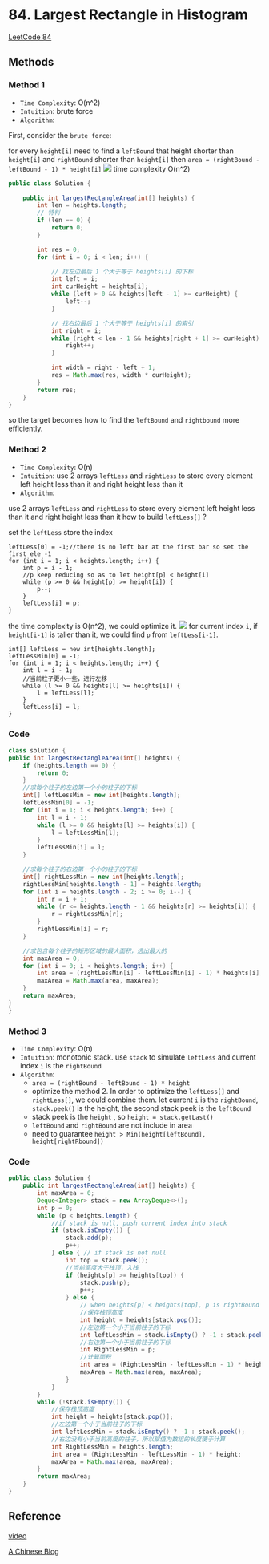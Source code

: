 # 84. Largest Rectangle in Histogram

[LeetCode 84](https://leetcode.com/problems/largest-rectangle-in-histogram/)


## Methods

### Method 1
* `Time Complexity`: O(n^2) 
* `Intuition`: brute force
* `Algorithm`: 

First, consider the `brute force`:
 
for every `height[i]` need to find a `leftBound` that height shorter than `height[i]` and `rightBound` shorter than `height[i]`
then `area = (rightBound - leftBound - 1) * height[i]` 
![](../../../Image/Largest_Rectangle_in_Histogram.png) time complexity O(n^2)
 
```java
public class Solution {

    public int largestRectangleArea(int[] heights) {
        int len = heights.length;
        // 特判
        if (len == 0) {
            return 0;
        }

        int res = 0;
        for (int i = 0; i < len; i++) {

            // 找左边最后 1 个大于等于 heights[i] 的下标
            int left = i;
            int curHeight = heights[i];
            while (left > 0 && heights[left - 1] >= curHeight) {
                left--;
            }

            // 找右边最后 1 个大于等于 heights[i] 的索引
            int right = i;
            while (right < len - 1 && heights[right + 1] >= curHeight) {
                right++;
            }

            int width = right - left + 1;
            res = Math.max(res, width * curHeight);
        }
        return res;
    }
}
```
so the target becomes how to find the `leftBound` and `rightbound` more efficiently.
 
### Method 2
* `Time Complexity`: O(n) 
* `Intuition`: use 2 arrays `leftLess` and `rightLess` to store every element left height less than it and right height less than it 
* `Algorithm`: 

use 2 arrays `leftLess` and `rightLess` to store every element left height less than it and right height less than it
how to build `leftLess[]` ? 

set the `leftLess` store the index
```
leftLess[0] = -1;//there is no left bar at the first bar so set the first ele -1              
for (int i = 1; i < heights.length; i++) {              
    int p = i - 1;
    //p keep reducing so as to let height[p] < height[i] 
    while (p >= 0 && height[p] >= height[i]) {
        p--;
    }
    leftLess[i] = p;              
}
```
the time complexity is O(n^2), we could optimize it. 
![](../../../Image/Largest_Rectangle_in_Histogram1.png) 
for current index `i`, if `height[i-1]` is taller than it, we could find `p` from `leftLess[i-1]`.
```  
int[] leftLess = new int[heights.length];
leftLessMin[0] = -1;
for (int i = 1; i < heights.length; i++) {
    int l = i - 1;
    //当前柱子更小一些，进行左移
    while (l >= 0 && heights[l] >= heights[i]) {
        l = leftLess[l];
    }
    leftLess[i] = l;
}

```



### Code
```java
class solution {
public int largestRectangleArea(int[] heights) {
    if (heights.length == 0) {
        return 0;
    }
    //求每个柱子的左边第一个小的柱子的下标
    int[] leftLessMin = new int[heights.length];
    leftLessMin[0] = -1;
    for (int i = 1; i < heights.length; i++) {
        int l = i - 1;
        while (l >= 0 && heights[l] >= heights[i]) {
            l = leftLessMin[l];
        }
        leftLessMin[i] = l;
    }

    //求每个柱子的右边第一个小的柱子的下标
    int[] rightLessMin = new int[heights.length];
    rightLessMin[heights.length - 1] = heights.length;
    for (int i = heights.length - 2; i >= 0; i--) {
        int r = i + 1;
        while (r <= heights.length - 1 && heights[r] >= heights[i]) {
            r = rightLessMin[r];
        }
        rightLessMin[i] = r;
    }

    //求包含每个柱子的矩形区域的最大面积，选出最大的
    int maxArea = 0;
    for (int i = 0; i < heights.length; i++) {
        int area = (rightLessMin[i] - leftLessMin[i] - 1) * heights[i];
        maxArea = Math.max(area, maxArea);
    }
    return maxArea;
}
}
```

### Method 3
* `Time Complexity`: O(n) 
* `Intuition`: monotonic stack. use `stack` to simulate `leftLess` and current index `i` is the `rightBound`
* `Algorithm`: 
    * `area = (rightBound - leftBound - 1) * height`
    * optimize the method 2. In order to optimize the `leftLess[]` and `rightLess[]`, we could combine them. let current `i` is the `rightBound`, `stack.peek()` is the height, the second stack peek is the `leftBound`
    * stack peek is the `height` , so `height = stack.getLast()` 
    * `leftBound` and `rightBound` are not include in area 
    * need to guarantee `height > Min(height[leftBound], height[rightRbound])`   

### Code 

```java
public class Solution {
    public int largestRectangleArea(int[] heights) {
        int maxArea = 0;
        Deque<Integer> stack = new ArrayDeque<>();
        int p = 0;
        while (p < heights.length) {
            //if stack is null, push current index into stack
            if (stack.isEmpty()) {
                stack.add(p);
                p++;
            } else { // if stack is not null 
                int top = stack.peek();
                //当前高度大于栈顶，入栈
                if (heights[p] >= heights[top]) {
                    stack.push(p);
                    p++;
                } else {
                    // when heights[p] < heights[top], p is rightBound 
                    //保存栈顶高度
                    int height = heights[stack.pop()];
                    //左边第一个小于当前柱子的下标
                    int leftLessMin = stack.isEmpty() ? -1 : stack.peek();
                    //右边第一个小于当前柱子的下标
                    int RightLessMin = p;
                    //计算面积
                    int area = (RightLessMin - leftLessMin - 1) * height;
                    maxArea = Math.max(area, maxArea);
                }
            }
        }
        while (!stack.isEmpty()) {
            //保存栈顶高度
            int height = heights[stack.pop()];
            //左边第一个小于当前柱子的下标
            int leftLessMin = stack.isEmpty() ? -1 : stack.peek();
            //右边没有小于当前高度的柱子，所以赋值为数组的长度便于计算
            int RightLessMin = heights.length;
            int area = (RightLessMin - leftLessMin - 1) * height;
            maxArea = Math.max(area, maxArea);
        }
        return maxArea;
    }
}
```

## Reference
[video](https://leetcode-cn.com/problems/largest-rectangle-in-histogram/solution/zhu-zhuang-tu-zhong-zui-da-de-ju-xing-by-leetcode-/)

[A Chinese Blog](https://leetcode.wang/leetCode-84-Largest-Rectangle-in-Histogram.html)